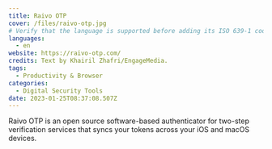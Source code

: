 ```yaml
---
title: Raivo OTP
cover: /files/raivo-otp.jpg
# Verify that the language is supported before adding its ISO 639-1 code here. without the country code, i.e. ms instead of ms_MY.
languages:
  - en
website: https://raivo-otp.com/
credits: Text by Khairil Zhafri/EngageMedia.
tags:
  - Productivity & Browser
categories:
  - Digital Security Tools
date: 2023-01-25T08:37:08.507Z
---
```

R﻿aivo OTP is an open source software-based authenticator for two-step verification services that syncs your tokens across your iOS and macOS devices.